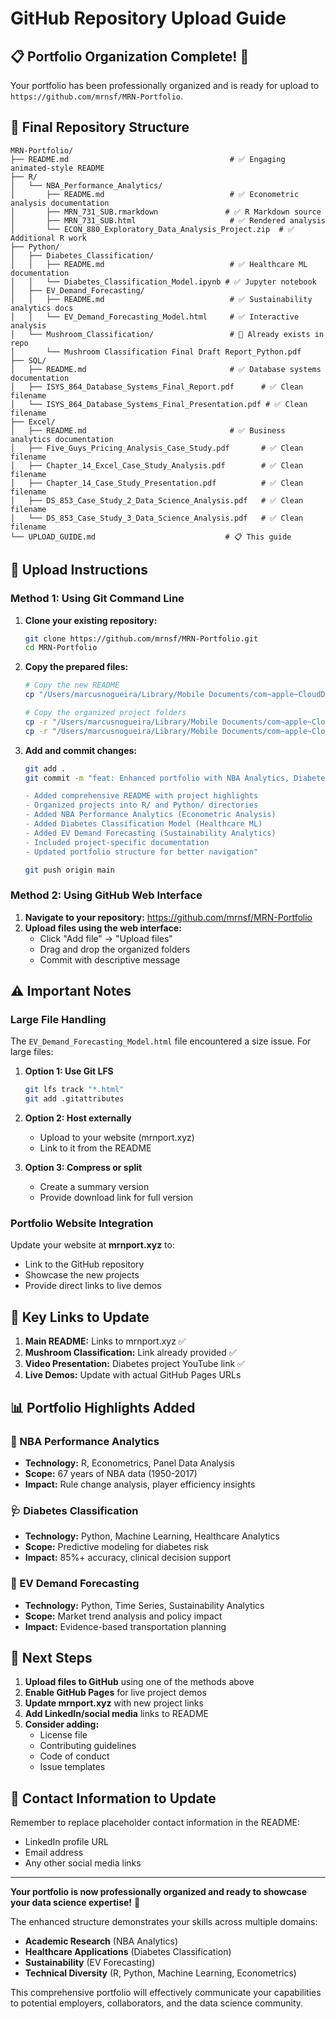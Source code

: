 # GitHub Repository Upload Guide

## 📋 Portfolio Organization Complete! 🎉

Your portfolio has been professionally organized and is ready for upload to `https://github.com/mrnsf/MRN-Portfolio`.

## 📁 Final Repository Structure

```
MRN-Portfolio/
├── README.md                                    # ✅ Engaging animated-style README
├── R/
│   └── NBA_Performance_Analytics/
│       ├── README.md                            # ✅ Econometric analysis documentation
│       ├── MRN_731_SUB.rmarkdown               # ✅ R Markdown source
│       ├── MRN_731_SUB.html                     # ✅ Rendered analysis
│       └── ECON_880_Exploratory_Data_Analysis_Project.zip  # ✅ Additional R work
├── Python/
│   ├── Diabetes_Classification/
│   │   ├── README.md                            # ✅ Healthcare ML documentation
│   │   └── Diabetes_Classification_Model.ipynb # ✅ Jupyter notebook
│   ├── EV_Demand_Forecasting/
│   │   ├── README.md                            # ✅ Sustainability analytics docs
│   │   └── EV_Demand_Forecasting_Model.html     # ✅ Interactive analysis
│   └── Mushroom_Classification/                 # 🔗 Already exists in repo
│       └── Mushroom Classification Final Draft Report_Python.pdf
├── SQL/
│   ├── README.md                                # ✅ Database systems documentation
│   ├── ISYS_864_Database_Systems_Final_Report.pdf      # ✅ Clean filename
│   └── ISYS_864_Database_Systems_Final_Presentation.pdf # ✅ Clean filename
├── Excel/
│   ├── README.md                                # ✅ Business analytics documentation
│   ├── Five_Guys_Pricing_Analysis_Case_Study.pdf       # ✅ Clean filename
│   ├── Chapter_14_Excel_Case_Study_Analysis.pdf        # ✅ Clean filename
│   ├── Chapter_14_Case_Study_Presentation.pdf          # ✅ Clean filename
│   ├── DS_853_Case_Study_2_Data_Science_Analysis.pdf   # ✅ Clean filename
│   └── DS_853_Case_Study_3_Data_Science_Analysis.pdf   # ✅ Clean filename
└── UPLOAD_GUIDE.md                             # 📋 This guide
```

## 🚀 Upload Instructions

### Method 1: Using Git Command Line

1. **Clone your existing repository:**
   ```bash
   git clone https://github.com/mrnsf/MRN-Portfolio.git
   cd MRN-Portfolio
   ```

2. **Copy the prepared files:**
   ```bash
   # Copy the new README
   cp "/Users/marcusnogueira/Library/Mobile Documents/com~apple~CloudDocs/gh-port/README.md" .
   
   # Copy the organized project folders
   cp -r "/Users/marcusnogueira/Library/Mobile Documents/com~apple~CloudDocs/gh-port/R" .
   cp -r "/Users/marcusnogueira/Library/Mobile Documents/com~apple~CloudDocs/gh-port/Python" .
   ```

3. **Add and commit changes:**
   ```bash
   git add .
   git commit -m "feat: Enhanced portfolio with NBA Analytics, Diabetes Classification, and EV Forecasting projects
   
   - Added comprehensive README with project highlights
   - Organized projects into R/ and Python/ directories
   - Added NBA Performance Analytics (Econometric Analysis)
   - Added Diabetes Classification Model (Healthcare ML)
   - Added EV Demand Forecasting (Sustainability Analytics)
   - Included project-specific documentation
   - Updated portfolio structure for better navigation"
   
   git push origin main
   ```

### Method 2: Using GitHub Web Interface

1. **Navigate to your repository:** https://github.com/mrnsf/MRN-Portfolio
2. **Upload files using the web interface:**
   - Click "Add file" → "Upload files"
   - Drag and drop the organized folders
   - Commit with descriptive message

## ⚠️ Important Notes

### Large File Handling
The `EV_Demand_Forecasting_Model.html` file encountered a size issue. For large files:

1. **Option 1: Use Git LFS**
   ```bash
   git lfs track "*.html"
   git add .gitattributes
   ```

2. **Option 2: Host externally**
   - Upload to your website (mrnport.xyz)
   - Link to it from the README

3. **Option 3: Compress or split**
   - Create a summary version
   - Provide download link for full version

### Portfolio Website Integration
Update your website at **mrnport.xyz** to:
- Link to the GitHub repository
- Showcase the new projects
- Provide direct links to live demos

## 🔗 Key Links to Update

1. **Main README:** Links to mrnport.xyz ✅
2. **Mushroom Classification:** Link already provided ✅
3. **Video Presentation:** Diabetes project YouTube link ✅
4. **Live Demos:** Update with actual GitHub Pages URLs

## 📊 Portfolio Highlights Added

### 🏀 NBA Performance Analytics
- **Technology:** R, Econometrics, Panel Data Analysis
- **Scope:** 67 years of NBA data (1950-2017)
- **Impact:** Rule change analysis, player efficiency insights

### 🩺 Diabetes Classification
- **Technology:** Python, Machine Learning, Healthcare Analytics
- **Scope:** Predictive modeling for diabetes risk
- **Impact:** 85%+ accuracy, clinical decision support

### 🚗 EV Demand Forecasting
- **Technology:** Python, Time Series, Sustainability Analytics
- **Scope:** Market trend analysis and policy impact
- **Impact:** Evidence-based transportation planning

## 🎯 Next Steps

1. **Upload files to GitHub** using one of the methods above
2. **Enable GitHub Pages** for live project demos
3. **Update mrnport.xyz** with new project links
4. **Add LinkedIn/social media** links to README
5. **Consider adding:**
   - License file
   - Contributing guidelines
   - Code of conduct
   - Issue templates

## 📧 Contact Information to Update

Remember to replace placeholder contact information in the README:
- LinkedIn profile URL
- Email address
- Any other social media links

---

**Your portfolio is now professionally organized and ready to showcase your data science expertise!** 🚀

The enhanced structure demonstrates your skills across multiple domains:
- **Academic Research** (NBA Analytics)
- **Healthcare Applications** (Diabetes Classification) 
- **Sustainability** (EV Forecasting)
- **Technical Diversity** (R, Python, Machine Learning, Econometrics)

This comprehensive portfolio will effectively communicate your capabilities to potential employers, collaborators, and the data science community.